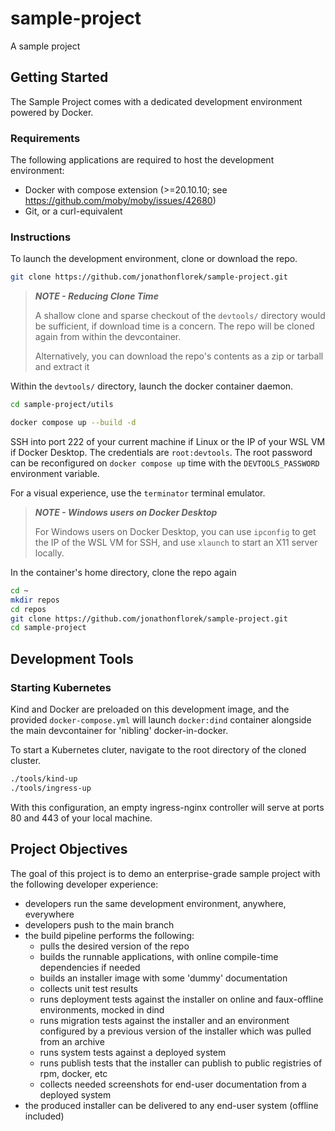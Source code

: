 # sample-project
A sample project

## Getting Started
The Sample Project comes with a dedicated development environment powered by Docker.

### Requirements

The following applications are required to host the development environment:
- Docker with compose extension (>=20.10.10; see https://github.com/moby/moby/issues/42680)
- Git, or a curl-equivalent

### Instructions

To launch the development environment, clone or download the repo. 

```sh
git clone https://github.com/jonathonflorek/sample-project.git
```

> **_NOTE - Reducing Clone Time_**
> 
> A shallow clone and sparse checkout of the `devtools/` directory would be sufficient, if download time is a concern. The repo will be cloned again from within the devcontainer.
> 
> Alternatively, you can download the repo's contents as a zip or tarball and extract it

Within the `devtools/` directory, launch the docker container daemon.

```sh
cd sample-project/utils
```

```sh
docker compose up --build -d
```

SSH into port 222 of your current machine if Linux or the IP of your WSL VM if Docker Desktop. The credentials are `root:devtools`.
The root password can be reconfigured on `docker compose up` time with the `DEVTOOLS_PASSWORD` environment variable.

For a visual experience, use the `terminator` terminal emulator.

> **_NOTE - Windows users on Docker Desktop_**
> 
> For Windows users on Docker Desktop, you can use `ipconfig` to get the IP of the WSL VM for SSH, and use `xlaunch` to start an X11 server locally.

In the container's home directory, clone the repo again

```sh
cd ~
mkdir repos
cd repos
git clone https://github.com/jonathonflorek/sample-project.git
cd sample-project
```

## Development Tools

### Starting Kubernetes

Kind and Docker are preloaded on this development image, and the provided `docker-compose.yml` will launch `docker:dind` container alongside the main devcontainer for 'nibling' docker-in-docker.

To start a Kubernetes cluter, navigate to the root directory of the cloned cluster.

```sh
./tools/kind-up
./tools/ingress-up
```

With this configuration, an empty ingress-nginx controller will serve at ports 80 and 443 of your local machine.

## Project Objectives

The goal of this project is to demo an enterprise-grade sample project with the following developer experience:

- developers run the same development environment, anywhere, everywhere
- developers push to the main branch
- the build pipeline performs the following:
  - pulls the desired version of the repo
  - builds the runnable applications, with online compile-time dependencies if needed
  - builds an installer image with some 'dummy' documentation
  - collects unit test results
  - runs deployment tests against the installer on online and faux-offline environments, mocked in dind
  - runs migration tests against the installer and an environment configured by a previous version of the installer which was pulled from an archive 
  - runs system tests against a deployed system
  - runs publish tests that the installer can publish to public registries of rpm, docker, etc
  - collects needed screenshots for end-user documentation from a deployed system
- the produced installer can be delivered to any end-user system (offline included)
